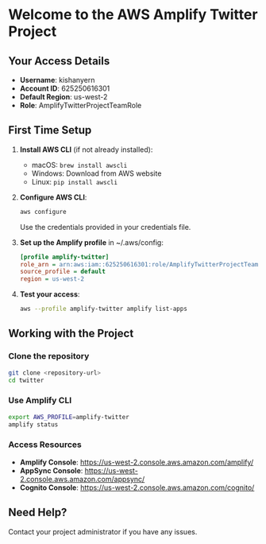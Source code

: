 # Welcome to the AWS Amplify Twitter Project

## Your Access Details
- **Username**: kishanyern
- **Account ID**: 625250616301
- **Default Region**: us-west-2
- **Role**: AmplifyTwitterProjectTeamRole

## First Time Setup

1. **Install AWS CLI** (if not already installed):
   - macOS: `brew install awscli`
   - Windows: Download from AWS website
   - Linux: `pip install awscli`

2. **Configure AWS CLI**:
   ```bash
   aws configure
   ```
   Use the credentials provided in your credentials file.

3. **Set up the Amplify profile** in ~/.aws/config:
   ```ini
   [profile amplify-twitter]
   role_arn = arn:aws:iam::625250616301:role/AmplifyTwitterProjectTeamRole
   source_profile = default
   region = us-west-2
   ```

4. **Test your access**:
   ```bash
   aws --profile amplify-twitter amplify list-apps
   ```

## Working with the Project

### Clone the repository
```bash
git clone <repository-url>
cd twitter
```

### Use Amplify CLI
```bash
export AWS_PROFILE=amplify-twitter
amplify status
```

### Access Resources
- **Amplify Console**: https://us-west-2.console.aws.amazon.com/amplify/
- **AppSync Console**: https://us-west-2.console.aws.amazon.com/appsync/
- **Cognito Console**: https://us-west-2.console.aws.amazon.com/cognito/

## Need Help?
Contact your project administrator if you have any issues.
